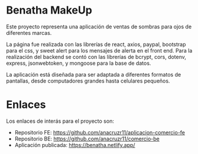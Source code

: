 # Benatha MakeUp
Este proyecto representa una aplicación de ventas de sombras para ojos de diferentes marcas.

La página fue realizada con las librerías de react, axios, paypal, bootstrap para el css, y sweet alert para los mensajes de alerta en el front end. Para la realización del backend se contó con las librerías de bcrypt, cors, dotenv, express, jsonwebtoken, y mongoose para la base de datos.

La aplicación está diseñada para ser adaptada a diferentes formatos de pantallas, desde computadores grandes hasta celulares pequeños.

# Enlaces
Los enlaces de interás para el proyecto son:
- Repositorio FE: https://github.com/anacruzr11/aplicacion-comercio-fe
- Repositorio BE: https://github.com/anacruzr11/comercio-be
- Aplicación publicada: https://benatha.netlify.app/
